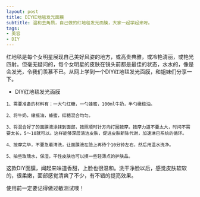```yaml
---
layout: post
title: DIY红地毯发光面膜 
subtitle: 温和去角质，自己做的红地毯发光面膜，大家一起学起来呀。
tags:
- 美容
- DIY
---
```


红地毯是每个女明星展现自己美好风姿的地方，或高贵典雅，或冷艳清丽，或艳光四射。但毫无疑问的，每个女明星的皮肤在镜头前都是最佳的状态，水水的，像是会发光，令我们羡慕不已。从网上学到一个DIY红地毯发光面膜，和姐妹们分享一下。

- DIY红地毯发光面膜

```
1、需要准备的材料有：一大勺红糖，一勺蜂蜜，100ml牛奶，半勺橄榄油。

2、将牛奶，橄榄油，蜂蜜，红糖混合均匀。

3、将混合好了的面膜液涂抹到面部，按照顺时针方向打圈按摩。按摩力道不要太大，时间不需要太长，5～10就可以。这样能够深层清洁皮肤，促进皮肤新陈代谢，加速淋巴系统的循环。

4、按摩完毕，不要急着清洗，让面膜液在脸上再待个10分钟左右，然后用温水洗净。

5、拍些玫瑰水，保湿。干性皮肤也可以摸一些轻薄点的护肤品。
```

这款DIY面膜，闻起来味道香甜，上脸也很温和。洗干净脸以后，感觉皮肤软软的，很柔嫩，面部感觉清爽了不少，有不错的提亮效果。

使用前一定要记得做过敏测试噢！
